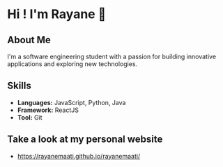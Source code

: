 # Hi ! I'm Rayane 👋

## About Me
I'm a software engineering student with a passion for building innovative applications and exploring new technologies.

## Skills
- **Languages:** JavaScript, Python, Java
- **Framework:** ReactJS
- **Tool:** Git

## Take a look at my personal website
- https://rayanemaati.github.io/rayanemaati/
